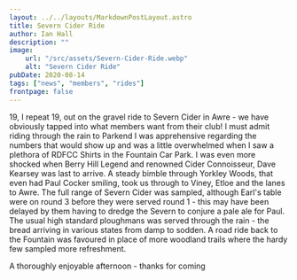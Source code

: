 ```yaml
---
layout: ../../layouts/MarkdownPostLayout.astro
title: Severn Cider Ride
author: Ian Hall
description: ""
image:
    url: "/src/assets/Severn-Cider-Ride.webp"
    alt: "Severn Cider Ride"
pubDate: 2020-08-14
tags: ["news", "members", "rides"]
frontpage: false
---
```


19, I repeat 19, out on the gravel ride to Severn Cider in Awre - we have obviously tapped into what members want from their club! I must admit riding through the rain to Parkend I was apprehensive regarding the numbers that would show up and was a little overwhelmed when I saw a plethora of RDFCC Shirts in the Fountain Car Park. I was even more shocked when Berry Hill Legend and renowned Cider Connoisseur, Dave Kearsey was last to arrive. A steady bimble through Yorkley Woods, that even had Paul Cocker smiling, took us through to Viney, Etloe and the lanes to Awre. The full range of Severn Cider was sampled, although Earl's table were on round 3 before they were served round 1 - this may have been delayed by them having to dredge the Severn to conjure a pale ale for Paul. The usual high standard ploughmans was served through the rain - the bread arriving in various states from damp to sodden. A road ride back to the Fountain was favoured in place of more woodland trails where the hardy few sampled more refreshment. 

A thoroughly enjoyable afternoon - thanks for coming
